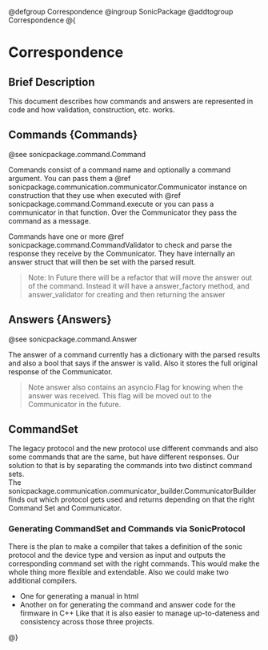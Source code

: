 @defgroup Correspondence
@ingroup SonicPackage
@addtogroup Correspondence
@{

# Correspondence

## Brief Description

This document describes how commands and answers are represented in code and how validation, construction, etc. works.

## Commands {Commands}

@see sonicpackage.command.Command

Commands consist of a command name and optionally a command argument. You can pass them a @ref sonicpackage.communication.communicator.Communicator instance on construction that they use when executed with @ref sonicpackage.command.Command.execute or you can pass a communicator in that function. Over the Communicator they pass the command as a message. 

Commands have one or more @ref sonicpackage.command.CommandValidator to check and parse the response they receive by the Communicator. They have internally an answer struct that will then be set with the parsed result.

> Note: In Future there will be a refactor that will move the answer out of the command. Instead it will have a answer_factory method, and answer_validator for creating and then returning the answer

## Answers {Answers}

@see sonicpackage.command.Answer

The answer of a command currently has a dictionary with the parsed results and also a bool that says if the answer is valid.
Also it stores the full original response of the Communicator.

> Note answer also contains an asyncio.Flag for knowing when the answer was received.
> This flag will be moved out to the Communicator in the future.

## CommandSet

The legacy protocol and the new protocol use different commands and also some commands that are the same, but have different responses. Our solution to that is by separating the commands into two distinct command sets.  
The sonicpackage.communication.communicator_builder.CommunicatorBuilder finds out which protocol gets used and returns depending on that the right Command Set and Communicator.

### Generating CommandSet and Commands via SonicProtocol

There is the plan to make a compiler that takes a definition of the sonic protocol and the device type and version as input and outputs the corresponding command set with the right commands. 
This would make the whole thing more flexible and extendable.
Also we could make two additional compilers.
- One for generating a manual in html
- Another on for generating the command and answer code for the firmware in C++
Like that it is also easier to manage up-to-dateness and consistency across those three projects. 

@}